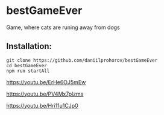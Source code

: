 # bestGameEver
Game, where cats are runing away from dogs

## Installation:

```
git clone https://github.com/daniilprohorov/bestGameEver
cd bestGameEver
npm run startAll
```
https://youtu.be/ErHe6OJ5mEw

https://youtu.be/PV4Mx7plzms

https://youtu.be/Hri11u1CJp0
